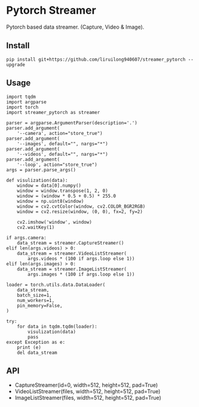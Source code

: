 # Pytorch Streamer

Pytorch based data streamer. (Capture, Video & Image).

## Install

```
pip install git+https://github.com/liruilong940607/streamer_pytorch --upgrade

```

## Usage

```
import tqdm
import argparse
import torch
import streamer_pytorch as streamer

parser = argparse.ArgumentParser(description='.')
parser.add_argument(
    '--camera', action="store_true")
parser.add_argument(
    '--images', default="", nargs="*")
parser.add_argument(
    '--videos', default="", nargs="*")
parser.add_argument(
    '--loop', action="store_true")
args = parser.parse_args()

def visulization(data):
    window = data[0].numpy()
    window = window.transpose(1, 2, 0)
    window = (window * 0.5 + 0.5) * 255.0
    window = np.uint8(window)
    window = cv2.cvtColor(window, cv2.COLOR_BGR2RGB) 
    window = cv2.resize(window, (0, 0), fx=2, fy=2)

    cv2.imshow('window', window)
    cv2.waitKey(1)

if args.camera:
    data_stream = streamer.CaptureStreamer()
elif len(args.videos) > 0:
    data_stream = streamer.VideoListStreamer(
        args.videos * (100 if args.loop else 1))
elif len(args.images) > 0:
    data_stream = streamer.ImageListStreamer(
        args.images * (100 if args.loop else 1))

loader = torch.utils.data.DataLoader(
    data_stream, 
    batch_size=1, 
    num_workers=1, 
    pin_memory=False,
)

try:
    for data in tqdm.tqdm(loader):
        visulization(data)
        pass
except Exception as e:
    print (e)
    del data_stream

```

## API

- CaptureStreamer(id=0, width=512, height=512, pad=True)
- VideoListStreamer(files, width=512, height=512, pad=True)
- ImageListStreamer(files, width=512, height=512, pad=True)
